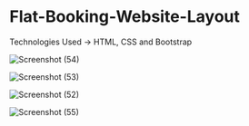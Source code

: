 # Flat-Booking-Website-Layout

Technologies Used -> HTML, CSS and Bootstrap

![Screenshot (54)](https://user-images.githubusercontent.com/91050640/136706385-2a2a8669-2841-4270-9e57-bf6cda881bdc.png)


![Screenshot (53)](https://user-images.githubusercontent.com/91050640/136706391-832a8f2a-5ac3-4504-9c27-bd23d9fef2fc.png)


![Screenshot (52)](https://user-images.githubusercontent.com/91050640/136706401-3b45b299-ecd8-4751-a84b-bf60c7a60f5a.png)


![Screenshot (55)](https://user-images.githubusercontent.com/91050640/136706418-5b4f068c-3134-4812-86b1-226ee8b22844.png)

